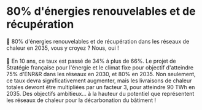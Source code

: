 # 80% d'énergies renouvelables et de récupération

🌿 80% d'énergies renouvelables et de récupération dans les réseaux de chaleur en 2035, vous y croyez ? Nous, oui !\
\
🎯 En 10 ans, ce taux est passé de 34% à plus de 66%. Le projet de Stratégie française pour l'énergie et le climat fixe pour objectif d'atteindre 75% d'ENR\&R dans les réseaux en 2030, et 80% en 2035. Non seulement, ce taux devra significativement augmenter, mais les livraisons de chaleur totales devront être multipliées par un facteur 3, pour atteindre 90 TWh en 2035. Des objectifs ambitieux... à la hauteur du potentiel que représentent les réseaux de chaleur pour la décarbonation du bâtiment !
